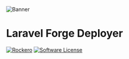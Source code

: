 <picture>
    <source
        media="(prefers-color-scheme: dark)"
        srcset="https://banners.beyondco.de/Laravel%20Forge%20Deployer.png?theme=dark&pattern=plus&style=style_1&description=Let+deployer+take+care+of+your+dev/staging+Laravel+sites.&md=1&showWatermark=0&fontSize=75px&images=https%3A%2F%2Fforge.laravel.com%2Fdocs%2Fassets%2Fimg%2Flogo.svg&widths=500"
    />
      <img alt="Banner" src="https://banners.beyondco.de/Laravel%20Forge%20Deployer.png?theme=light&pattern=plus&style=style_1&description=Let+deployer+take+care+of+your+dev/staging+Laravel+sites.&md=1&showWatermark=0&fontSize=75px&images=https%3A%2F%2Fforge.laravel.com%2Fdocs%2Fassets%2Fimg%2Flogo.svg&widths=500">
</picture>

# Laravel Forge Deployer

[![Rockero](https://img.shields.io/badge/Rockero-yellow)](https://rockero.cz)
[![Software License](https://img.shields.io/badge/license-MIT-brightgreen.svg)](LICENSE)



